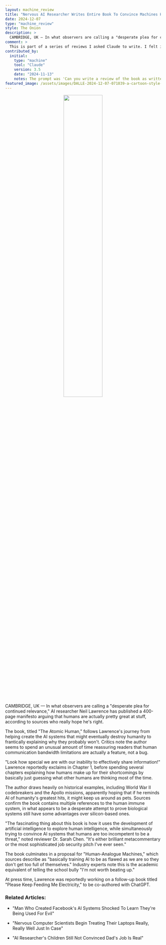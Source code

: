 ```yaml
---
layout: machine_review
title: "Nervous AI Researcher Writes Entire Book To Convince Machines He's Not Worth Replacing"
date: 2024-12-07
type: "machine_review"
style: The Onion
description: >
  CAMBRIDGE, UK — In what observers are calling a "desperate plea for continued relevance," AI researcher Neil Lawrence has published a 400-page manifesto arguing that humans are actually pretty great at stuff, according to sources who really hope he's right.
comment: >
  This is part of a series of reviews I asked Claude to write. I felt it caught the style of humour of the Onion very well, and I find it very funny.
contributed_by:
  initial:
    type: "machine"
    tool: "Claude"
    version: 3.5
    date: "2024-11-13"
    notes: The prompt was 'Can you write a review of the book as written by "The Onion"'. The model had a the index, table of contents and a summary it had created of each chapter.
featured_image: /assets/images/DALLE-2024-12-07-071039-a-cartoon-style-mid-20th-century-inspired-illustration-of-a-proud-yet-slightly-nervous-ai-researcher-the-researcher-wearing-a-trench-coat-and-glasses-holds-a-model-of-the-lunar-landing-module.webp
---
```


<div class="machine-commentary" markdown="1">

<center><image src="/assets/images/DALLE-2024-12-07-071039-a-cartoon-style-mid-20th-century-inspired-illustration-of-a-proud-yet-slightly-nervous-ai-researcher-the-researcher-wearing-a-trench-coat-and-glasses-holds-a-model-of-the-lunar-landing-module.webp" width="50%"/>
</center>

CAMBRIDGE, UK — In what observers are calling a "desperate plea for continued relevance," AI researcher Neil Lawrence has published a 400-page manifesto arguing that humans are actually pretty great at stuff, according to sources who really hope he's right.

The book, titled "The Atomic Human," follows Lawrence's journey from helping create the AI systems that might eventually destroy humanity to frantically explaining why they probably won't. Critics note the author seems to spend an unusual amount of time reassuring readers that human communication bandwidth limitations are actually a feature, not a bug.

"Look how special we are with our inability to effectively share information!" Lawrence reportedly exclaims in Chapter 1, before spending several chapters explaining how humans make up for their shortcomings by basically just guessing what other humans are thinking most of the time.

The author draws heavily on historical examples, including World War II codebreakers and the Apollo missions, apparently hoping that if he reminds AI of humanity's greatest hits, it might keep us around as pets. Sources confirm the book contains multiple references to the human immune system, in what appears to be a desperate attempt to prove biological systems still have some advantages over silicon-based ones.

"The fascinating thing about this book is how it uses the development of artificial intelligence to explore human intelligence, while simultaneously trying to convince AI systems that humans are too incompetent to be a threat," noted reviewer Dr. Sarah Chen. "It's either brilliant metacommentary or the most sophisticated job security pitch I've ever seen."

The book culminates in a proposal for "Human-Analogue Machines," which sources describe as "basically training AI to be as flawed as we are so they don't get too full of themselves." Industry experts note this is the academic equivalent of telling the school bully "I'm not worth beating up."

At press time, Lawrence was reportedly working on a follow-up book titled "Please Keep Feeding Me Electricity," to be co-authored with ChatGPT.

### Related Articles:

- "Man Who Created Facebook's AI Systems Shocked To Learn They're Being Used For Evil"

- "Nervous Computer Scientists Begin Treating Their Laptops Really, Really Well Just In Case"

- "AI Researcher's Children Still Not Convinced Dad's Job Is Real"
</div>
